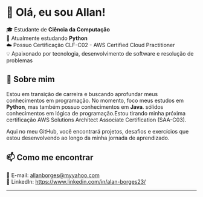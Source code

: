 # 👋 Olá, eu sou Allan!  

🎓 Estudante de **Ciência da Computação**  
🐍 Atualmente estudando **Python**<br>
☁️ Possuo Certificação CLF-C02 - AWS Certified Cloud Practitioner<br>
💡 Apaixonado por tecnologia, desenvolvimento de software e resolução de problemas  

## 🚀 Sobre mim  
Estou em transição de carreira e buscando aprofundar meus conhecimentos em programação. No momento, foco meus estudos em **Python**, mas também possuo conhecimentos em **Java**.
sólidos conhecimentos em lógica de programação.Estou tirando minha próxima certificação AWS Solutions Architect Associate Certification (SAA-C03).

Aqui no meu GitHub, você encontrará projetos, desafios e exercícios que estou desenvolvendo ao longo da minha jornada de aprendizado.  

## 📫 Como me encontrar  
📧 E-mail: allanborges@myyahoo.com<br>
💼 LinkedIn: https://www.linkedin.com/in/alan-borges23/

---
